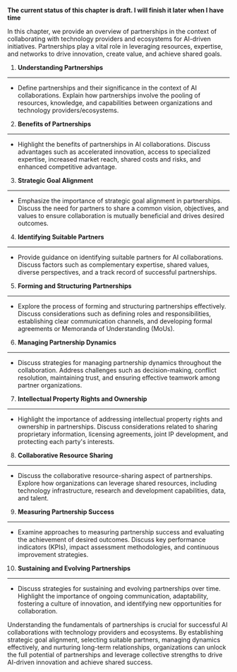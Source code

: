 **The current status of this chapter is draft. I will finish it later when I have time**

In this chapter, we provide an overview of partnerships in the context of collaborating with technology providers and ecosystems for AI-driven initiatives. Partnerships play a vital role in leveraging resources, expertise, and networks to drive innovation, create value, and achieve shared goals.

1. **Understanding Partnerships**
---------------------------------

* Define partnerships and their significance in the context of AI collaborations. Explain how partnerships involve the pooling of resources, knowledge, and capabilities between organizations and technology providers/ecosystems.

2. **Benefits of Partnerships**
-------------------------------

* Highlight the benefits of partnerships in AI collaborations. Discuss advantages such as accelerated innovation, access to specialized expertise, increased market reach, shared costs and risks, and enhanced competitive advantage.

3. **Strategic Goal Alignment**
-------------------------------

* Emphasize the importance of strategic goal alignment in partnerships. Discuss the need for partners to share a common vision, objectives, and values to ensure collaboration is mutually beneficial and drives desired outcomes.

4. **Identifying Suitable Partners**
------------------------------------

* Provide guidance on identifying suitable partners for AI collaborations. Discuss factors such as complementary expertise, shared values, diverse perspectives, and a track record of successful partnerships.

5. **Forming and Structuring Partnerships**
-------------------------------------------

* Explore the process of forming and structuring partnerships effectively. Discuss considerations such as defining roles and responsibilities, establishing clear communication channels, and developing formal agreements or Memoranda of Understanding (MoUs).

6. **Managing Partnership Dynamics**
------------------------------------

* Discuss strategies for managing partnership dynamics throughout the collaboration. Address challenges such as decision-making, conflict resolution, maintaining trust, and ensuring effective teamwork among partner organizations.

7. **Intellectual Property Rights and Ownership**
-------------------------------------------------

* Highlight the importance of addressing intellectual property rights and ownership in partnerships. Discuss considerations related to sharing proprietary information, licensing agreements, joint IP development, and protecting each party's interests.

8. **Collaborative Resource Sharing**
-------------------------------------

* Discuss the collaborative resource-sharing aspect of partnerships. Explore how organizations can leverage shared resources, including technology infrastructure, research and development capabilities, data, and talent.

9. **Measuring Partnership Success**
------------------------------------

* Examine approaches to measuring partnership success and evaluating the achievement of desired outcomes. Discuss key performance indicators (KPIs), impact assessment methodologies, and continuous improvement strategies.

10. **Sustaining and Evolving Partnerships**
--------------------------------------------

* Discuss strategies for sustaining and evolving partnerships over time. Highlight the importance of ongoing communication, adaptability, fostering a culture of innovation, and identifying new opportunities for collaboration.

Understanding the fundamentals of partnerships is crucial for successful AI collaborations with technology providers and ecosystems. By establishing strategic goal alignment, selecting suitable partners, managing dynamics effectively, and nurturing long-term relationships, organizations can unlock the full potential of partnerships and leverage collective strengths to drive AI-driven innovation and achieve shared success.
